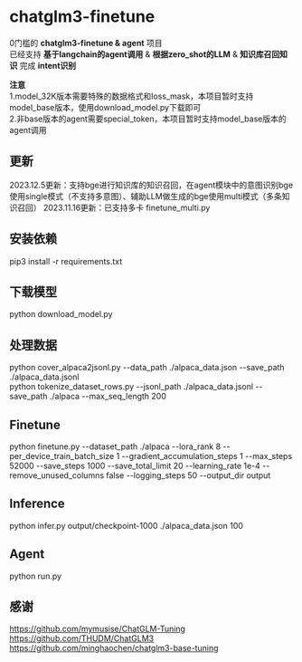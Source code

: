# chatglm3-finetune
0门槛的 **chatglm3-finetune & agent** 项目  
已经支持 **基于langchain的agent调用** & **根据zero_shot的LLM** & **知识库召回知识** 完成 **intent识别**  

**注意**  
  1.model_32K版本需要特殊的数据格式和loss_mask，本项目暂时支持model_base版本，使用download_model.py下载即可  
  2.非base版本的agent需要special_token，本项目暂时支持model_base版本的agent调用  


## 更新
2023.12.5更新：支持bge进行知识库的知识召回，在agent模块中的意图识别bge使用single模式（不支持多意图）、辅助LLM做生成的bge使用multi模式（多条知识召回）
2023.11.16更新：已支持多卡 finetune_multi.py  


## 安装依赖
pip3 install -r requirements.txt  

## 下载模型
python download_model.py 

## 处理数据
python cover_alpaca2jsonl.py  --data_path ./alpaca_data.json  --save_path ./alpaca_data.jsonl  
python tokenize_dataset_rows.py  --jsonl_path ./alpaca_data.jsonl --save_path ./alpaca  --max_seq_length 200  

## Finetune
python finetune.py --dataset_path ./alpaca --lora_rank 8 --per_device_train_batch_size 1 --gradient_accumulation_steps 1 --max_steps 52000 --save_steps 1000 --save_total_limit 20 --learning_rate 1e-4 --remove_unused_columns false --logging_steps 50 --output_dir output  

## Inference
python infer.py output/checkpoint-1000 ./alpaca_data.json 100 

## Agent  
python run.py  


## 感谢
https://github.com/mymusise/ChatGLM-Tuning  
https://github.com/THUDM/ChatGLM3  
https://github.com/minghaochen/chatglm3-base-tuning

